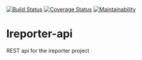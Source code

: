 [![Build Status](https://travis-ci.org/edrinesolo/Ireporter-api.svg?branch=master)](https://travis-ci.org/edrinesolo/Ireporter-api)
[![Coverage Status](https://coveralls.io/repos/github/edrinesolo/Ireporter-api/badge.svg?branch=master)](https://coveralls.io/github/edrinesolo/Ireporter-api?branch=master)
[![Maintainability](https://api.codeclimate.com/v1/badges/a99a88d28ad37a79dbf6/maintainability)](https://codeclimate.com/github/codeclimate/codeclimate/maintainability)
# Ireporter-api
REST api for the ireporter project
